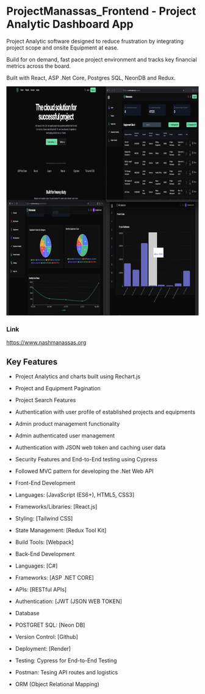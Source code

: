 # ProjectManassas_Frontend - Project Analytic Dashboard App

Project Analytic software designed to reduce frustration by integrating project scope and onsite Equipment at ease.

Build for on demand, fast pace project environment and tracks key financial metrics across the board.

Built with React, ASP .Net Core, Postgres SQL, NeonDB and Redux.

<a ><img src="https://github.com/mitsumoristudio/ProjectManassas_FrontEnd/blob/main/Screenshot.png" width= "1080" height = "600" /></a>

### Link
https://www.nashmanassas.org

## Key Features
- Project Analytics and charts built using Rechart.js
- Project and Equipment Pagination
- Project Search Features
- Authentication with user profile of established projects and equipments
- Admin product management functionality
- Admin authenticated user management
- Authentication with JSON web token and caching user data
- Security Features and End-to-End testing using Cypress
- Followed MVC pattern for developing the .Net Web API

- Front-End Development
* Languages: [JavaScript (ES6+), HTML5, CSS3]
* Frameworks/Libraries: [React.js]
* Styling: [Tailwind CSS]
* State Management: [Redux Tool Kit]
* Build Tools: [Webpack]

* Back-End Development
* Languages: [C#]
* Frameworks: [ASP .NET CORE]
* APIs: [RESTful APIs]
* Authentication: [JWT (JSON WEB TOKEN]

* Database
* POSTGRET SQL: [Neon DB]
* Version Control: [Github]
* Deployment: [Render]
* Testing: Cypress for End-to-End Testing
* Postman: Tesing API routes and logistics
* ORM (Object Relational Mapping)


